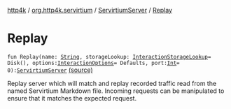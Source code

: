 [http4k](../../index.md) / [org.http4k.servirtium](../index.md) / [ServirtiumServer](index.md) / [Replay](./-replay.md)

# Replay

`fun Replay(name: `[`String`](https://kotlinlang.org/api/latest/jvm/stdlib/kotlin/-string/index.html)`, storageLookup: `[`InteractionStorageLookup`](../-interaction-storage-lookup.md)` = Disk(), options: `[`InteractionOptions`](../-interaction-options/index.md)` = Defaults, port: `[`Int`](https://kotlinlang.org/api/latest/jvm/stdlib/kotlin/-int/index.html)` = 0): `[`ServirtiumServer`](index.md) [(source)](https://github.com/http4k/http4k/blob/master/http4k-testing-servirtium/src/main/kotlin/org/http4k/servirtium/ServirtiumServer.kt#L26)

Replay server which will match and replay recorded traffic read from the named Servirtium Markdown file.
Incoming requests can be manipulated to ensure that it matches the expected request.

